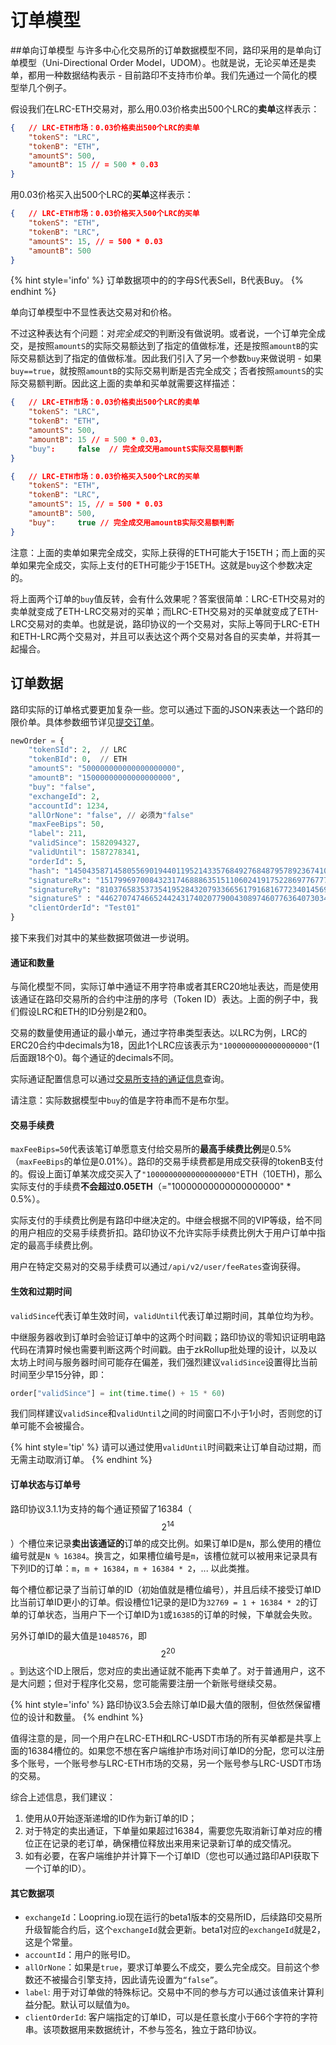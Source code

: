 # 订单模型


##单向订单模型
与许多中心化交易所的订单数据模型不同，路印采用的是单向订单模型（Uni-Directional Order Model，UDOM）。也就是说，无论买单还是卖单，都用一种数据结构表示 - 目前路印不支持市价单。我们先通过一个简化的模型举几个例子。

假设我们在LRC-ETH交易对，那么用0.03价格卖出500个LRC的**卖单**这样表示：
```JSON
{   // LRC-ETH市场：0.03价格卖出500个LRC的卖单
    "tokenS": "LRC",
    "tokenB": "ETH",
    "amountS": 500,
    "amountB": 15 // = 500 * 0.03
}
```
用0.03价格买入出500个LRC的**买单**这样表示：
```JSON
{   // LRC-ETH市场：0.03价格买入500个LRC的买单
    "tokenS": "ETH",
    "tokenB": "LRC",
    "amountS": 15, // = 500 * 0.03
    "amountB": 500 
}
```

{% hint style='info' %}
订单数据项中的的字母S代表Sell，B代表Buy。
{% endhint %}

单向订单模型中不显性表达交易对和价格。

不过这种表达有个问题：对*完全成交*的判断没有做说明。或者说，一个订单完全成交，是按照`amountS`的实际交易额达到了指定的值做标准，还是按照`amountB`的实际交易额达到了指定的值做标准。因此我们引入了另一个参数`buy`来做说明 - 如果`buy==true`，就按照`amountB`的实际交易判断是否完全成交；否者按照`amountS`的实际交易额判断。因此这上面的卖单和买单就需要这样描述：

```JSON
{   // LRC-ETH市场：0.03价格卖出500个LRC的卖单
    "tokenS": "LRC",
    "tokenB": "ETH",
    "amountS": 500,
    "amountB": 15 // = 500 * 0.03，
    "buy":     false  // 完全成交用amountS实际交易额判断
}
```

```JSON
{   // LRC-ETH市场：0.03价格买入500个LRC的买单
    "tokenS": "ETH",
    "tokenB": "LRC",
    "amountS": 15, // = 500 * 0.03
    "amountB": 500,
    "buy":     true // 完全成交用amountB实际交易额判断
}
```
注意：上面的卖单如果完全成交，实际上获得的ETH可能大于15ETH；而上面的买单如果完全成交，实际上支付的ETH可能少于15ETH。这就是`buy`这个参数决定的。

将上面两个订单的`buy`值反转，会有什么效果呢？答案很简单：LRC-ETH交易对的卖单就变成了ETH-LRC交易对的买单；而LRC-ETH交易对的买单就变成了ETH-LRC交易对的卖单。也就是说，路印协议的一个交易对，实际上等同于LRC-ETH和ETH-LRC两个交易对，并且可以表达这个两个交易对各自的买卖单，并将其一起撮合。


## 订单数据
路印实际的订单格式要更加复杂一些。您可以通过下面的JSON来表达一个路印的限价单。具体参数细节详见[提交订单](../dex_apis/submitOrder.md)。

```python
newOrder = {
    "tokenSId": 2,  // LRC
    "tokenBId": 0,  // ETH
    "amountS": "500000000000000000000",
    "amountB": "15000000000000000000",
    "buy": "false",
    "exchangeId": 2,
    "accountId": 1234,
    "allOrNone": "false", // 必须为"false"
    "maxFeeBips": 50,
    "label": 211,
    "validSince": 1582094327,
    "validUntil": 1587278341,
    "orderId": 5,
    "hash": "14504358714580556901944011952143357684927684879578923674101657902115012783290",
    "signatureRx": "15179969700843231746888635151106024191752286977677731880613780154804077177446",
    "signatureRy": "8103765835373541952843207933665617916816772340145691265012430975846006955894",
    "signatureS" : "4462707474665244243174020779004308974607763640730341744048308145656189589982",
    "clientOrderId": "Test01"
}
```

接下来我们对其中的某些数据项做进一步说明。

#### 通证和数量
与简化模型不同，实际订单中通证不用字符串或者其ERC20地址表达，而是使用该通证在路印交易所的合约中注册的序号（Token ID）表达。上面的例子中，我们假设LRC和ETH的ID分别是2和0。

交易的数量使用通证的最小单元，通过字符串类型表达。以LRC为例，LRC的ERC20合约中decimals为18，因此1个LRC应该表示为`"1000000000000000000"`(1后面跟18个0)。每个通证的decimals不同。

实际通证配置信息可以通过[交易所支持的通证信息](../dex_apis/getTokens.md)查询。

请注意：实际数据模型中`buy`的值是字符串而不是布尔型。


#### 交易手续费
`maxFeeBips=50`代表该笔订单愿意支付给交易所的**最高手续费比例**是0.5%（`maxFeeBips`的单位是0.01%）。路印的交易手续费都是用成交获得的tokenB支付的。假设上面订单某次成交买入了`"10000000000000000000"`ETH（10ETH)，那么实际支付的手续费**不会超过0.05ETH**（="10000000000000000000" * 0.5%）。

实际支付的手续费比例是有路印中继决定的。中继会根据不同的VIP等级，给不同的用户相应的交易手续费折扣。路印协议不允许实际手续费比例大于用户订单中指定的最高手续费比例。

用户在特定交易对的交易手续费可以通过`/api/v2/user/feeRates`查询获得。

#### 生效和过期时间

`validSince`代表订单生效时间，`validUntil`代表订单过期时间，其单位均为秒。

中继服务器收到订单时会验证订单中的这两个时间戳；路印协议的零知识证明电路代码在清算时候也需要判断这两个时间戳。由于zkRollup批处理的设计，以及以太坊上时间与服务器时间可能存在偏差，我们强烈建议`validSince`设置得比当前时间至少早15分钟，即：

```python
order["validSince"] = int(time.time() + 15 * 60)
```

我们同样建议`validSince`和`validUntil`之间的时间窗口不小于1小时，否则您的订单可能不会被撮合。

{% hint style='tip' %}
请可以通过使用`validUntil`时间戳来让订单自动过期，而无需主动取消订单。
{% endhint %}


#### 订单状态与订单号


路印协议3.1.1为支持的每个通证预留了16384（$$2^{14}$$）个槽位来记录**卖出该通证的**订单的成交比例。如果订单ID是`N`，那么使用的槽位编号就是`N % 16384`。换言之，如果槽位编号是`m`，该槽位就可以被用来记录具有下列ID的订单：`m`，`m + 16384`，`m + 16384 * 2`，... 以此类推。

每个槽位都记录了当前订单的ID（初始值就是槽位编号），并且后续不接受订单ID比当前订单ID更小的订单。假设槽位1记录的是ID为`32769 = 1 + 16384 * 2`的订单的订单状态，当用户下一个订单ID为`1`或`16385`的订单的时候，下单就会失败。


另外订单ID的最大值是`1048576`，即$$2^{20}$$。到达这个ID上限后，您对应的卖出通证就不能再下卖单了。对于普通用户，这不是大问题；但对于程序化交易，您可能需要注册一个新账号继续交易。

{% hint style='info' %}
路印协议3.5会去除订单ID最大值的限制，但依然保留槽位的设计和数量。
{% endhint %}

值得注意的是，同一个用户在LRC-ETH和LRC-USDT市场的所有买单都是共享上面的16384槽位的。如果您不想在客户端维护市场对间订单ID的分配，您可以注册多个账号，一个账号参与LRC-ETH市场的交易，另一个账号参与LRC-USDT市场的交易。


综合上述信息，我们建议：
1. 使用从0开始逐渐递增的ID作为新订单的ID；
2. 对于特定的卖出通证，下单量如果超过16384，需要您先取消新订单对应的槽位正在记录的老订单，确保槽位释放出来用来记录新订单的成交情况。
3. 如有必要，在客户端维护并计算下一个订单ID（您也可以通过路印API获取下一个订单的ID）。



#### 其它数据项

- `exchangeId`：Loopring.io现在运行的beta1版本的交易所ID，后续路印交易所升级智能合约后，这个`exchangeId`就会更新。beta1对应的`exchangeId`就是2，这是个常量。
- `accountId`：用户的账号ID。
- `allOrNone`：如果是`true`，要求订单要么不成交，要么完全成交。目前这个参数还不被撮合引擎支持，因此请先设置为`“false”`。
- `label`: 用于对订单做的特殊标记。交易中不同的参与方可以通过该值来计算利益分配。默认可以赋值为`0`。
- `clientOrderId`: 客户端指定的订单ID，可以是任意长度小于66个字符的字符串。该项数据用来数据统计，不参与签名，独立于路印协议。






